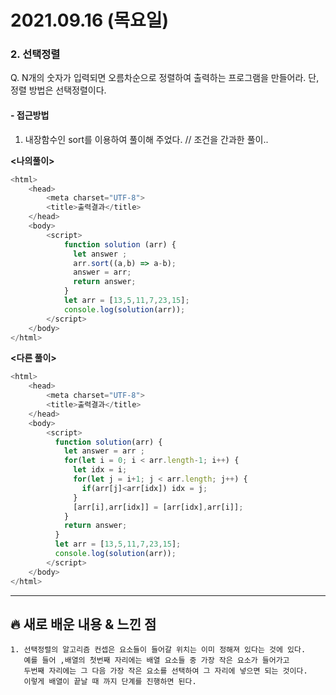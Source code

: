 # 2021.09.16 (목요일)
### **2. 선택정렬**

Q. N개의 숫자가 입력되면 오름차순으로 정렬하여 출력하는 프로그램을 만들어라.
    단, 정렬 방법은 선택정렬이다.

#### -  접근방법
1. 내장함수인 sort를 이용하여 풀이해 주었다. // 조건을 간과한 풀이.. 

**<나의풀이>**
```javascript
<html>
    <head>
        <meta charset="UTF-8">
        <title>출력결과</title>
    </head>
    <body>
        <script>
            function solution (arr) {
              let answer ;
              arr.sort((a,b) => a-b);
              answer = arr;
              return answer;
            }
            let arr = [13,5,11,7,23,15];
            console.log(solution(arr));
        </script>
    </body>
</html>
```


**<다른 풀이>**
```javascript
<html>
    <head>
        <meta charset="UTF-8">
        <title>출력결과</title>
    </head>
    <body>
        <script>
          function solution(arr) {
            let answer = arr ;
            for(let i = 0; i < arr.length-1; i++) {
              let idx = i;
              for(let j = i+1; j < arr.length; j++) {
                if(arr[j]<arr[idx]) idx = j;
              }
              [arr[i],arr[idx]] = [arr[idx],arr[i]];
            }
            return answer;
          }
          let arr = [13,5,11,7,23,15];
          console.log(solution(arr));
        </script>
    </body>
</html>
```

---
##  **🔥 새로 배운 내용 & 느낀 점**

    1. 선택정렬의 알고리즘 컨셉은 요소들이 들어갈 위치는 이미 정해져 있다는 것에 있다.
       예를 들어 ,배열의 첫번째 자리에는 배열 요소들 중 가장 작은 요소가 들어가고 
       두번째 자리에는 그 다음 가장 작은 요소를 선택하여 그 자리에 넣으면 되는 것이다.
       이렇게 배열이 끝날 때 까지 단계를 진행하면 된다.